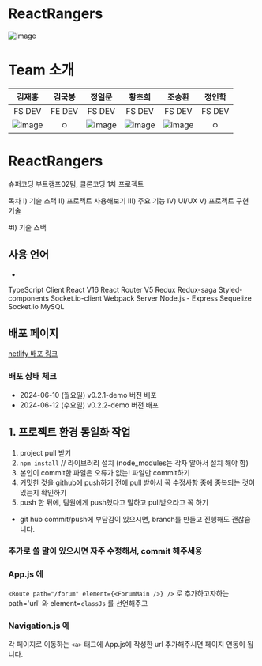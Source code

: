 # ReactRangers
![image](https://github.com/newfly101/ReactRangers/assets/62008619/2d3adb36-5c95-4aa4-b17e-0edc08750b9c)


# Team 소개

|김재홍|김국봉|정일문|황초희|조승환|정인학|
|:-----:|:-----:|:-----:|:-----:|:-----:|:-----:|
|FS DEV|FE DEV|FS DEV|FS DEV|FS DEV|FS DEV|
|![image](https://github.com/newfly101/ReactRangers/assets/62008619/c6e7016a-fb84-4651-937e-3e7e00967527)|ㅇ|![image](https://github.com/newfly101/ReactRangers/assets/62008619/0d293840-f0d6-45e5-8d03-dd89782ca79d)|![image](https://github.com/newfly101/ReactRangers/assets/62008619/77c1398f-13e5-4cc4-bb43-d41db1577906)|![image](https://github.com/newfly101/ReactRangers/assets/62008619/14376342-0ba4-40f9-b921-3a0175d7aa60)|ㅇ|




# ReactRangers
슈퍼코딩 부트캠프02팀, 클론코딩 1차 프로젝트

목차
Ⅰ) 기술 스택
Ⅱ) 프로젝트 사용해보기
Ⅲ) 주요 기능
Ⅳ) UI/UX
Ⅴ) 프로젝트 구현 기술

#Ⅰ) 기술 스택
## 사용 언어
- 
TypeScript
Client
React V16
React Router V5
Redux
Redux-saga
Styled-components
Socket.io-client
Webpack
Server
Node.js - Express
Sequelize
Socket.io
MySQL

## 배포 페이지
[netlify 배포 링크](https://reactranger.netlify.app/)

### 배포 상태 체크
- 2024-06-10 (월요일) v0.2.1-demo 버전 배포
- 2024-06-12 (수요일) v0.2.2-demo 버전 배포

## 1. 프로젝트 환경 동일화 작업

1) project pull 받기
2) `npm install` // 라이브러리 설치 (node_modules는 각자 알아서 설치 해야 함)
3) 본인이 commit한 파일은 오류가 없는! 파일만 commit하기
4) 커밋한 것을 github에 push하기 전에 pull 받아서 꼭 수정사항 중에 중복되는 것이 있는지 확인하기
5) push 한 뒤에, 팀원에게 push했다고 말하고 pull받으라고 꼭 하기

* git hub commit/push에 부담감이 있으시면, branch를 만들고 진행해도 괜찮습니다.

### 추가로 쓸 말이 있으시면 자주 수정해서, commit 해주세용

### App.js 에 
`<Route path="/forum" element={<ForumMain />} />`
로 추가하고자하는 path='url' 와 element=`classJs` 를 선언해주고

### Navigation.js 에
각 페이지로 이동하는 `<a>` 태그에 App.js에 작성한 url 추가해주시면 페이지 연동이 됩니다.

